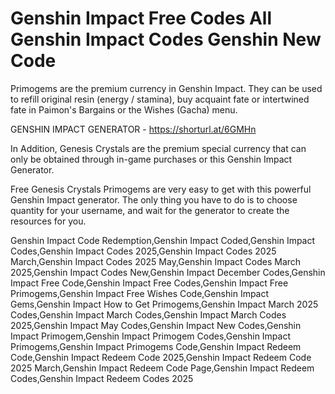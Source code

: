 # Genshin Impact Free Codes All Genshin Impact Codes Genshin New Code

Primogems are the premium currency in Genshin Impact. They can be used to refill original resin (energy / stamina), buy acquaint fate or intertwined fate in Paimon's Bargains or the Wishes (Gacha) menu.

GENSHIN IMPACT GENERATOR - https://shorturl.at/6GMHn

In Addition, Genesis Crystals are the premium special currency that can only be obtained through in-game purchases or this Genshin Impact Generator.

Free Genesis Crystals Primogems are very easy to get with this powerful Genshin Impact generator. The only thing you have to do is to choose quantity for your username, and wait for the generator to create the resources for you.

Genshin Impact Code Redemption,Genshin Impact Coded,Genshin Impact Codes,Genshin Impact Codes 2025,Genshin Impact Codes 2025 March,Genshin Impact Codes 2025 May,Genshin Impact Codes March 2025,Genshin Impact Codes New,Genshin Impact December Codes,Genshin Impact Free Code,Genshin Impact Free Codes,Genshin Impact Free Primogems,Genshin Impact Free Wishes Code,Genshin Impact Gems,Genshin Impact How to Get Primogems,Genshin Impact March 2025 Codes,Genshin Impact March Codes,Genshin Impact March Codes 2025,Genshin Impact May Codes,Genshin Impact New Codes,Genshin Impact Primogem,Genshin Impact Primogem Codes,Genshin Impact Primogems,Genshin Impact Primogems Code,Genshin Impact Redeem Code,Genshin Impact Redeem Code 2025,Genshin Impact Redeem Code 2025 March,Genshin Impact Redeem Code Page,Genshin Impact Redeem Codes,Genshin Impact Redeem Codes 2025

